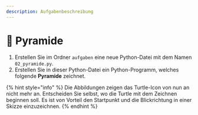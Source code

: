 ```yaml
---
description: Aufgabenbeschreibung
---
```


# 🐢 Pyramide

1. Erstellen Sie im Ordner `aufgaben` eine neue Python-Datei mit dem Namen `02_pyramide.py`.
2. Erstellen Sie in dieser Python-Datei ein Python-Programm, welches folgende **Pyramide** zeichnet.

{% hint style="info" %}
Die Abbildungen zeigen das Turtle-Icon von nun an nicht mehr an. Entscheiden Sie selbst, wo die Turtle mit dem Zeichnen beginnen soll. Es ist von Vorteil den Startpunkt und die Blickrichtung in einer Skizze einzuzeichnen.
{% endhint %}
